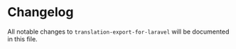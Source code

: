 # Changelog

All notable changes to `translation-export-for-laravel` will be documented in this file.
